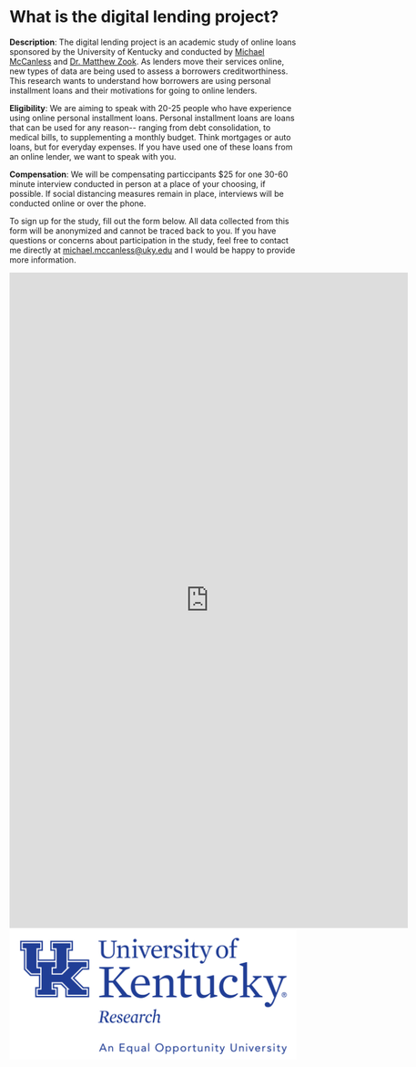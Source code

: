 # What is the digital lending project? 

**Description**: The digital lending project is an academic study of online loans sponsored by the University of Kentucky and conducted by [Michael McCanless](https://geography.as.uky.edu/users/mjmc273) and [Dr. Matthew Zook](https://geography.as.uky.edu/users/zook). As lenders move their services online, new types of data are being used to assess a borrowers creditworthiness. This research wants to understand how borrowers are using personal installment loans and their motivations for going to online lenders. 

**Eligibility**: We are aiming to speak with 20-25 people who have experience using online personal installment loans. Personal installment loans are loans that can be used for any reason-- ranging from debt consolidation, to medical bills, to supplementing a monthly budget. Think mortgages or auto loans, but for everyday expenses. If you have used one of these loans from an online lender, we want to speak with you. 

**Compensation**: We will be compensating particcipants $25 for one 30-60 minute interview conducted in person at a place of your choosing, if possible. If social distancing measures remain in place, interviews will be conducted online or over the phone.

To sign up for the study, fill out the form below. All data collected from this form will be anonymized and cannot be traced back to you. If you have questions or concerns about participation in the study, feel free to contact me directly at michael.mccanless@uky.edu and I would be happy to provide more information. 

<iframe src="https://docs.google.com/forms/d/e/1FAIpQLSdSxXiMhsMAXsz0mo0kZg4A3T_elcVnt23WyapckgCjDjSsXA/viewform?embedded=true" width="700" height="1150" frameborder="0" marginheight="0" marginwidth="0">Loading…</iframe>
<img src="images/Research-EOE-286%20(2).jpg" width="700" >
